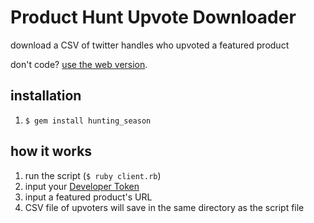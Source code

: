 # Product Hunt Upvote Downloader
download a CSV of twitter handles who upvoted a featured product

don't code? [use the web version](https://product-hunt-upvotes.herokuapp.com/).

## installation
1. ```$ gem install hunting_season```

## how it works
1. run the script (```$ ruby client.rb```)
2. input your [Developer Token](https://www.producthunt.com/v1/oauth/applications)
2. input a featured product's URL
3. CSV file of upvoters will save in the same directory as the script file
